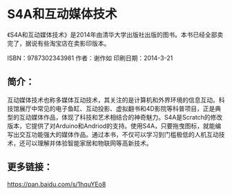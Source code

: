 # S4A和互动媒体技术

《S4A和互动媒体技术》是2014年由清华大学出版社出版的图书。本书已经全部卖完了，据说有些淘宝店在卖影印版本。

ISBN：9787302343981
作者：谢作如
印刷日期：2014-3-21

## 简介：

互动媒体技术也称多媒体互动技术，其关注的是计算机和外界环境的信息互动。科技馆展厅中常见的电子鱼缸、互动投影、虚拟翻书和4D影院等科普项目，正是典型的互动媒体作品，体现了科技和艺术相结合的神奇魅力。S4A是Scratch的修改版本，它提供了对Arduino和Andriod的支持。使用S4A，只要拖曳图标，就能编写出交互功能强大的媒体作品。通过本书，不仅可以学习到门槛极低的人机互动技术，还可以理解并体验智能家居和物联网等高新技术。


## 更多链接：

https://pan.baidu.com/s/1hquYEo8